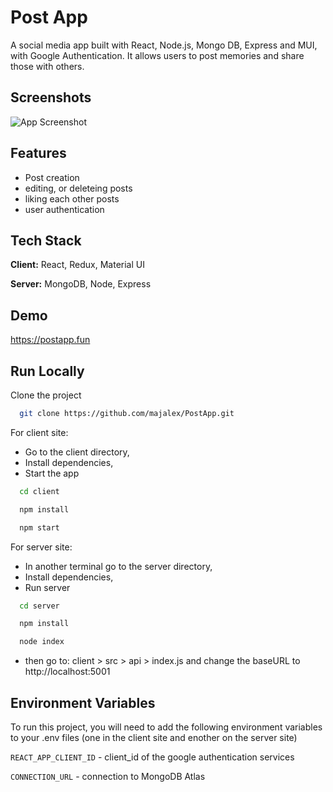 
# Post App 

A social media app built with React, Node.js, Mongo DB, Express and MUI, with Google Authentication. It allows users to post memories and share those with others.


## Screenshots

![App Screenshot](https://via.placeholder.com/468x300?text=App+Screenshot+Here)


## Features

- Post creation
- editing, or deleteing posts
- liking each other posts
- user authentication


## Tech Stack

**Client:** React, Redux, Material UI

**Server:** MongoDB, Node, Express

## Demo

https://postapp.fun


## Run Locally

Clone the project

```bash
  git clone https://github.com/majalex/PostApp.git
```
For client site: 
- Go to the client directory,
- Install dependencies,
- Start the app 

```bash
  cd client

  npm install

  npm start
```
For server site:
- In another terminal go to the server directory,
- Install dependencies,
- Run server


```bash
  cd server

  npm install

  node index
```
- then go to: client > src > api > index.js and change the baseURL to http://localhost:5001
## Environment Variables

To run this project, you will need to add the following environment variables to your .env files
(one in the client site and enother on the server site)

`REACT_APP_CLIENT_ID` - client_id of the google authentication services

`CONNECTION_URL` - connection to MongoDB Atlas


